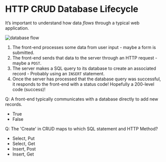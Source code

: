 <div class="viewer p-4"><h1>HTTP CRUD Database Lifecycle</h1>
<p>It’s important to understand how data <em>flows</em> through a typical web application.</p>
<p><img src="https://storage.googleapis.com/qvault-webapp-dynamic-assets/course_assets/hli3crD.png" alt="database flow"></p>
<ol>
<li>The front-end processes some data from user input - maybe a form is submitted.</li>
<li>The front-end sends that data to the server through an HTTP request - maybe a <code>POST</code>.</li>
<li>The server makes a SQL query to its database to create an associated record - Probably using an <code>INSERT</code> statement.</li>
<li>Once the server has processed that the database query was successful, it responds to the front-end with a status code! Hopefully a 200-level code (success)!</li>
</ol>
</div>

Q: A front-end typically communicates with a database directly to add new records.
- True
- False

Q: The 'Create' in CRUD maps to which SQL statement and HTTP Method?
- Select, Put
- Select, Get
- Insert, Post
- Insert, Get
